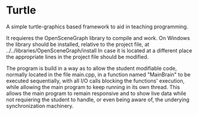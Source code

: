 # Turtle
A simple turtle-graphics based framework to aid in teaching programming.

It requieres the OpenSceneGraph library to compile and work.
On Windows the library should be installed, relative to the project file, at ../../libraries/OpenSceneGraph/install
In case it is located at a different place the appropriate lines in the project file should be modified.

The program is build in a way as to allow the student modifiable code, normally located in the file main.cpp, in a function named "MainBrain" to be executed sequentially, with all I/O calls blocking the functions' execution, while allowing the main program to keep running in its own thread.
This allows the main program to remain responsive and to show live data while not requiering the student to handle, or even being aware of, the underying synchronization machinery.